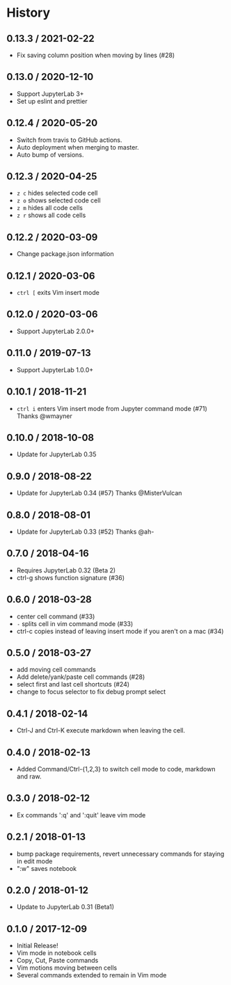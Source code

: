 # History

## 0.13.3 / 2021-02-22

  * Fix saving column position when moving by lines (#28)

## 0.13.0 / 2020-12-10

  * Support JupyterLab 3+
  * Set up eslint and prettier

## 0.12.4 / 2020-05-20

  * Switch from travis to GitHub actions.
  * Auto deployment when merging to master.
  * Auto bump of versions.

## 0.12.3 / 2020-04-25

  * `z c` hides selected code cell
  * `z o` shows selected code cell
  * `z m` hides all code cells
  * `z r` shows all code cells

## 0.12.2 / 2020-03-09

  * Change package.json information

## 0.12.1 / 2020-03-06

  * `ctrl [` exits Vim insert mode

## 0.12.0 / 2020-03-06

  * Support JupyterLab 2.0.0+

## 0.11.0 / 2019-07-13

  * Support JupyterLab 1.0.0+

## 0.10.1 / 2018-11-21

  * `ctrl i` enters Vim insert mode from Jupyter command mode (#71) Thanks @wmayner

## 0.10.0 / 2018-10-08

  * Update for JupyterLab 0.35

## 0.9.0 / 2018-08-22

  * Update for JupyterLab 0.34 (#57) Thanks @MisterVulcan

## 0.8.0 / 2018-08-01

  * Update for JupyterLab 0.33 (#52) Thanks @ah-

## 0.7.0 / 2018-04-16

  * Requires JupyterLab 0.32 (Beta 2)
  * ctrl-g shows function signature (#36)

## 0.6.0 / 2018-03-28

  * center cell command (#33)
  * `-` splits cell in vim command mode (#33)
  * ctrl-c copies instead of leaving insert mode if you aren't on a mac (#34)

## 0.5.0 / 2018-03-27

  * add moving cell commands
  * Add delete/yank/paste cell commands (#28)
  * select first and last cell shortcuts (#24)
  * change to focus selector to fix debug prompt select

## 0.4.1 / 2018-02-14

  * Ctrl-J and Ctrl-K execute markdown when leaving the cell.

## 0.4.0 / 2018-02-13

  * Added Command/Ctrl-{1,2,3} to switch cell mode to code, markdown and raw.

## 0.3.0 / 2018-02-12

  * Ex commands ':q' and ':quit' leave vim mode

## 0.2.1 / 2018-01-13

  * bump package requirements, revert unnecessary commands for staying in edit mode
  * ":w" saves notebook

## 0.2.0 / 2018-01-12

  * Update to JupyterLab 0.31 (Beta1)

## 0.1.0 / 2017-12-09

  * Initial Release!
  * Vim mode in notebook cells
  * Copy, Cut, Paste commands
  * Vim motions moving between cells
  * Several commands extended to remain in Vim mode
